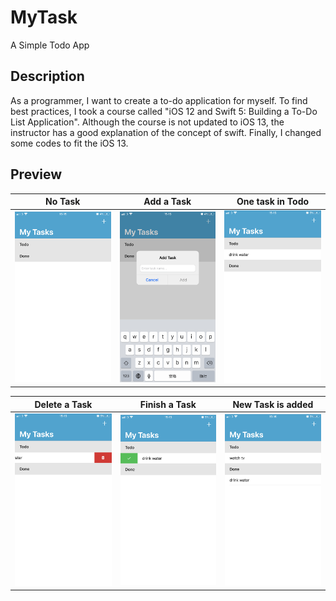 # MyTask
A Simple Todo App

## Description
As a programmer, I want to create a to-do application for myself. To find best practices, I took a course called "iOS 12 and Swift 5: Building a To-Do List Application". Although the course is not updated to iOS 13, the instructor has a good explanation of the concept of swift. Finally, I changed some codes to fit the iOS 13.

## Preview
| No Task                        		    | Add a Task                 		       	| One task in Todo	         			      | 
| ------------------------------------- | ------------------------------------- | ------------------------------------- |
| ![](Documentation/Images/image1.PNG)  | ![](Documentation/Images/image2.PNG)  | ![](Documentation/Images/image3.PNG)  |

| Delete a Task				  	            	| Finish a Task				          		    | New Task is added                     |
| ------------------------------------- | ------------------------------------- | ------------------------------------- |
| ![](Documentation/Images/image4.PNG)  | ![](Documentation/Images/image5.PNG)  | ![](Documentation/Images/image6.PNG)  |
